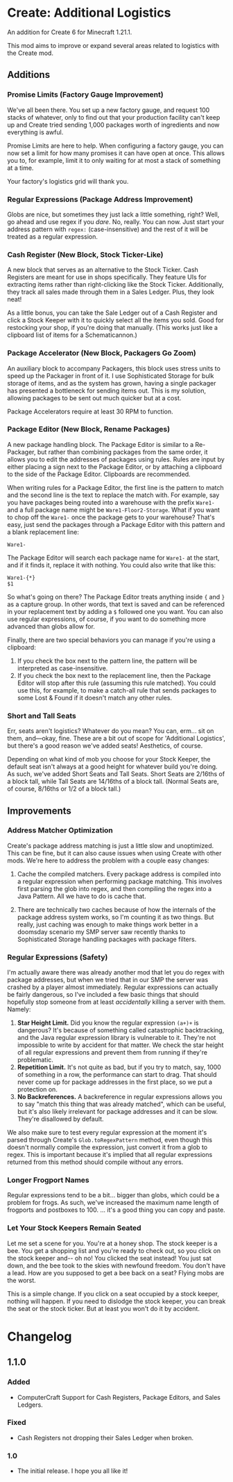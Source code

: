 Create: Additional Logistics
============================

An addition for Create 6 for Minecraft 1.21.1.

This mod aims to improve or expand several areas related to logistics with the
Create mod.


## Additions

### Promise Limits (Factory Gauge Improvement)

We've all been there. You set up a new factory gauge, and request 100 stacks
of whatever, only to find out that your production facility can't keep up and
Create tried sending 1,000 packages worth of ingredients and now everything is
awful.

Promise Limits are here to help. When configuring a factory gauge, you can now
set a limit for how many promises it can have open at once. This allows you to,
for example, limit it to only waiting for at most a stack of something at a time.

Your factory's logistics grid will thank you.


### Regular Expressions (Package Address Improvement)

Globs are nice, but sometimes they just lack a little something, right? Well, go
ahead and use regex if you *dare*. No, really. You can now. Just start your address
pattern with `regex:` (case-insensitive) and the rest of it will be treated as a
regular expression.


### Cash Register (New Block, Stock Ticker-Like)

A new block that serves as an alternative to the Stock Ticker. Cash Registers
are meant for use in shops specifically. They feature UIs for extracting items
rather than right-clicking like the Stock Ticker. Additionally, they track all
sales made through them in a Sales Ledger. Plus, they look neat!

As a little bonus, you can take the Sale Ledger out of a Cash Register and
click a Stock Keeper with it to quickly select all the items you sold. Good
for restocking your shop, if you're doing that manually. (This works just like
a clipboard list of items for a Schematicannon.)


### Package Accelerator (New Block, Packagers Go Zoom)

An auxiliary block to accompany Packagers, this block uses stress units to
speed up the Packager in front of it. I use Sophisticated Storage for bulk
storage of items, and as the system has grown, having a single packager has
presented a bottleneck for sending items out. This is my solution, allowing
packages to be sent out much quicker but at a cost.

Package Accelerators require at least 30 RPM to function.


### Package Editor (New Block, Rename Packages)

A new package handling block. The Package Editor is similar to a Re-Packager,
but rather than combining packages from the same order, it allows you to edit
the addresses of packages using rules. Rules are input by either placing a
sign next to the Package Editor, or by attaching a clipboard to the side of
the Package Editor. Clipboards are recommended.

When writing rules for a Package Editor, the first line is the pattern to
match and the second line is the text to replace the match with. For example,
say you have packages being routed into a warehouse with the prefix `Ware1-`
and a full package name might be `Ware1-Floor2-Storage`. What if you want to
chop off the `Ware1-` once the package gets to your warehouse? That's easy,
just send the packages through a Package Editor with this pattern and a
blank replacement line:

```
Ware1-

```

The Package Editor will search each package name for `Ware1-` at the start,
and if it finds it, replace it with nothing. You could also write that like this:

```
Ware1-{*}
$1
```

So what's going on there? The Package Editor treats anything inside `{` and `}` as
a capture group. In other words, that text is saved and can be referenced in your
replacement text by adding a `$` followed one you want.  You can also use regular
expressions, of course, if you want to do something more advanced than globs
allow for.

Finally, there are two special behaviors you can manage if you're using a clipboard:

1. If you check the box next to the pattern line, the pattern will be interpreted
   as case-insensitive.
2. If you check the box next to the replacement line, then the Package Editor will
   stop after this rule (assuming this rule matched). You could use this, for
   example, to make a catch-all rule that sends packages to some Lost & Found if it
   doesn't match any other rules.


### Short and Tall Seats

Err, seats aren't logistics? Whatever do you mean? You can, erm... sit on them,
and—okay, fine. These are a bit out of scope for 'Additional Logistics', but
there's a good reason we've added seats! Aesthetics, of course.

Depending on what kind of mob you choose for your Stock Keeper, the default seat isn't
always at a good height for whatever build you're doing. As such, we've added
Short Seats and Tall Seats. Short Seats are 2/16ths of a block tall, while Tall Seats
are 14/16ths of a block tall. (Normal Seats are, of course, 8/16ths or 1/2 of a
block tall.)


## Improvements

### Address Matcher Optimization

Create's package address matching is just a little slow and unoptimized. This can be
fine, but it can also cause issues when using Create with other mods. We're
here to address the problem with a couple easy changes:

1. Cache the compiled matchers. Every package address is compiled into a regular
   expression when performing package matching. This involves first parsing the
   glob into regex, and then compiling the regex into a Java Pattern. All we have
   to do is cache that.

2. There are technically two caches because of how the internals of the package
   address system works, so I'm counting it as two things. But really, just caching
   was enough to make things work better in a doomsday scenario my SMP server saw
   recently thanks to Sophisticated Storage handling packages with package filters.


### Regular Expressions (Safety)

I'm actually aware there was already another mod that let you do regex with
package addresses, but when we tried that in our SMP the server was crashed by a
player almost immediately. Regular expressions can actually be fairly dangerous, so
I've included a few basic things that should hopefully stop someone from at least
*accidentally* killing a server with them. Namely:

1. **Star Height Limit.** Did you know the regular expression `(a+)+` is dangerous?
   It's because of something called catastrophic backtracking, and the Java regular
   expression library is vulnerable to it. They're not impossible to write by accident
   for that matter. We check the star height of all regular expressions and prevent
   them from running if they're problematic.
2. **Repetition Limit.** It's not quite as bad, but if you try to match, say, 1000 of
   something in a row, the performance can start to drag. That should never come up
   for package addresses in the first place, so we put a protection on.
3. **No Backreferences.** A backreference in regular expressions allows you to say
   "match this thing that was already matched", which can be useful, but it's also
   likely irrelevant for package addresses and it can be slow. They're disallowed
   by default.

We also make sure to test every regular expression at the moment it's parsed through
Create's `Glob.toRegexPattern` method, even though this doesn't normally compile the
expression, just convert it from a glob to regex. This is important because it's
implied that all regular expressions returned from this method should compile without
any errors.


### Longer Frogport Names

Regular expressions tend to be a bit... bigger than globs, which could be a problem
for frogs. As such, we've increased the maximum name length of frogports and
postboxes to 100. ... it's a good thing you can copy and paste.


### Let Your Stock Keepers Remain Seated

Let me set a scene for you. You're at a honey shop. The stock keeper is a bee. You
get a shopping list and you're ready to check out, so you click on the stock keeper
and-- oh no! You clicked the seat instead! You just sat down, and the bee took to
the skies with newfound freedom. You don't have a lead. How are you supposed to get
a bee back on a seat? Flying mobs are the worst.

This is a simple change. If you click on a seat occupied by a stock keeper, nothing
will happen. If you need to dislodge the stock keeper, you can break the seat or
the stock ticker. But at least you won't do it by accident.


# Changelog

## 1.1.0

### Added

* ComputerCraft Support for Cash Registers, Package Editors, and Sales Ledgers.

### Fixed

* Cash Registers not dropping their Sales Ledger when broken.


### 1.0

* The initial release. I hope you all like it!
